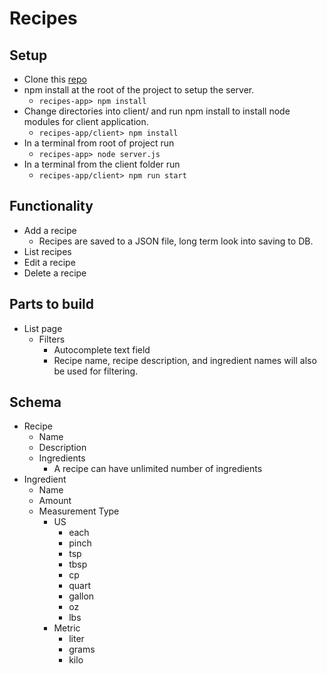 # Recipes

## Setup
* Clone this [repo](https://github.com/VinceJones/recipe-app)
* npm install at the root of the project to setup the server.
  * `recipes-app> npm install`
* Change directories into client/ and run npm install to install node modules for client application.
  * `recipes-app/client> npm install`
* In a terminal from root of project run 
  * `recipes-app> node server.js`
* In a terminal from the client folder run
  * `recipes-app/client> npm run start`

## Functionality
* Add a recipe
  * Recipes are saved to a JSON file, long term look into saving to DB.
* List recipes
* Edit a recipe
* Delete a recipe

## Parts to build
* List page
  * Filters
    * Autocomplete text field
    * Recipe name,  recipe description, and ingredient names will also be used for filtering.

## Schema
  * Recipe
    * Name
    * Description
    * Ingredients
      * A recipe can have unlimited number of ingredients
  * Ingredient
    * Name
    * Amount
    * Measurement Type
      * US
        * each
        * pinch
        * tsp
        * tbsp
        * cp
        * quart
        * gallon
        * oz
        * lbs
      * Metric
        * liter
        * grams
        * kilo